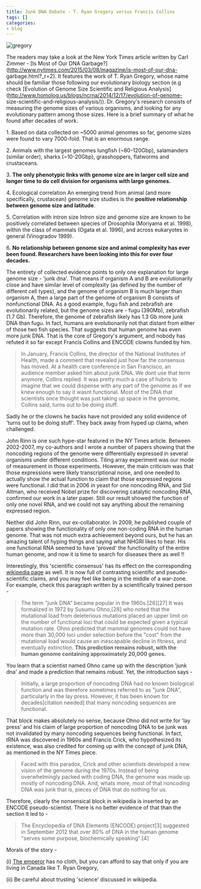 ```yaml
---
title: Junk DNA Debate - T. Ryan Gregory versus Francis Collins
tags: []
categories:
- blog
---
```

![gregory](http://www.homolog.us/blogs/wp-content/uploads/2015/03/gregory.jpg)
<!--more-->

The readers may take a look at the New York Times article written by Carl
Zimmer - [Is Most of Our DNA
Garbage?](http://www.nytimes.com/2015/03/08/magazine/is-most-of-our-dna-
garbage.html?_r=2). It features the work of T. Ryan Gregory, whose name should
be familiar those following our evolutionary biology section (e.g check
[Evolution of Genome Size Scientific and Religious
Analysis](http://www.homolog.us/blogs/ncrna/2014/12/17/evolution-of-genome-
size-scientific-and-religious-analysis/)). Dr. Gregory's research consists of
measuring the genome sizes of various organisms, and looking for any
evolutionary pattern among those sizes. Here is a brief summary of what he
found after decades of work.

1\. Based on data collected on ~5000 animal genomes so far, genome sizes were
found to vary 7000-fold. That is an enormous range.

2\. Animals with the largest genomes lungfish (~80-120Gbp), salamanders
(similar order), sharks (~10-20Gbp), grasshoppers, flatworms and crustaceans.

3\. **The only phenotypic links with genome size are in larger cell size and
longer time to do cell division for organisms with large genomes.**

4\. Ecological correlation An emerging trend from animal (and more
specifically, crustacean) genome size studies is the **positive relationship
between genome size and latitude**.

5\. Correlation with intron size Intron size and genome size are known to be
positively correlated between species of Drosophila (Moriyama et al. 1998),
within the class of mammals (Ogata et al. 1996), and across eukaryotes in
general (Vinogradov 1999).

6\. **No relationship between genome size and animal complexity has ever been
found. Researchers have been looking into this for over four decades.**

The entirety of collected evidence points to only one explanation for large
genome size - 'junk dna'. That means if organism A and B are evolutionarily
close and have similar level of complexity (as defined by the number of
different cell types), and the genome of organism B is much larger than
organism A, then a large part of the genome of organism B consists of
nonfunctional DNA. As a good example, fugu fish and zebrafish are
evolutionarily related, but the genome sizes are - fugu (390Mb), zebrafish
(1.7 Gb). Therefore, the genome of zebrafish likely has 1.3 Gb more junk DNA
than fugu. In fact, humans are evolutionarily not that distant from either of
those two fish species. That suggests that human genome has even more junk
DNA. That is the core of Gregory's argument, and nobody has refuted it so far
except Francis Collins and ENCODE clowns funded by him.

> In January, Francis Collins, the director of the National Institutes of
Health, made a comment that revealed just how far the consensus has moved. At
a health care conference in San Francisco, an audience member asked him about
junk DNA. We dont use that term anymore, Collins replied. It was pretty much a
case of hubris to imagine that we could dispense with any part of the genome
as if we knew enough to say it wasnt functional. Most of the DNA that
scientists once thought was just taking up space in the genome, Collins said,
turns out to be doing stuff.

Sadly he or the clowns he backs have not provided any solid evidence of 'turns
out to be doing stuff'. They back away from hyped up claims, when challenged.

John Rinn is one such hype-star featured in the NY Times article. Between
2002-2007, my co-authors and I wrote a number of papers showing that the
noncoding regions of the genome were differentially expressed in several
organisms under different conditions. Tiling array experiment was our mode of
measurement in those experiments. However, the main criticism was that those
expressions were likely transcriptional noise, and one needed to actually show
the actual function to claim that those expressed regions were functional. I
did that in 2006 in yeast for one noncoding RNA, and Sid Altman, who received
Nobel prize for discovering catalytic noncoding RNA, confirmed our work in a
later paper. Still our result showed the function of only one novel RNA, and
we could not say anything about the remaining expressed region.

Neither did John Rinn, our ex-collaborator. In 2009, he published couple of
papers showing the functionality of only one non-coding RNA in the human
genome. That was not much extra achievement beyond ours, but he has an amazing
talent of hyping things and saying what NHGRI likes to hear. His one
functional RNA seemed to have 'proved' the functionality of the entire human
genome, and now it is time to search for diseases there as well !!

Interestingly, this 'scientific consensus' has its effect on the corresponding
[wikipedia page](http://en.wikipedia.org/wiki/Noncoding_DNA#Junk_DNA) as well.
It is now full of contrasting scientific and pseudo-scientific claims, and you
may feel like being in the middle of a war-zone. For example, check this
paragraph written by a scientifically trained person -

> The term "junk DNA" became popular in the 1960s.[26][27] It was formalized
in 1972 by Susumu Ohno,[28] who noted that the mutational load from
deleterious mutations placed an upper limit on the number of functional loci
that could be expected given a typical mutation rate. Ohno predicted that
mammal genomes could not have more than 30,000 loci under selection before the
"cost" from the mutational load would cause an inescapable decline in fitness,
and eventually extinction. **This prediction remains robust, with the human
genome containing approximately 20,000 genes.**

You learn that a scientist named Ohno came up with the description 'junk dna'
and made a prediction that remains robust. Yet, the introduction says -

> Initially, a large proportion of noncoding DNA had no known biological
function and was therefore sometimes referred to as "junk DNA", particularly
in the lay press. However, it has been known for decades[citation needed] that
many noncoding sequences are functional.

That block makes absolutely no sense, because Ohno did not write for 'lay
press' and his claim of large proportion of noncoding DNA to be junk was not
invalidated by many noncoding sequences being functional. In fact, tRNA was
discovered in 1960s and Francis Crick, who hypothesized its existence, was
also credited for coming up with the concept of junk DNA, as mentioned in the
NY Times piece.

> Faced with this paradox, Crick and other scientists developed a new vision
of the genome during the 1970s. Instead of being overwhelmingly packed with
coding DNA, the genome was made up mostly of noncoding DNA. And, whats more,
most of that noncoding DNA was junk that is, pieces of DNA that do nothing for
us.

Therefore, clearly the nonsensical block in wikipedia is inserted by an ENCODE
pseudo-scientist. There is no better evidence of that than the section it led
to -

> The Encyclopedia of DNA Elements (ENCODE) project[3] suggested in September
2012 that over 80% of DNA in the human genome "serves some purpose,
biochemically speaking".[4]

Morals of the story -

(i) [The emperor](http://en.wikipedia.org/wiki/Francis_Collins) has no cloth,
but you can afford to say that only if you are living in Canada like T. Ryan
Gregory,

(ii) Be careful about trusting 'science' discussed in wikipedia.

